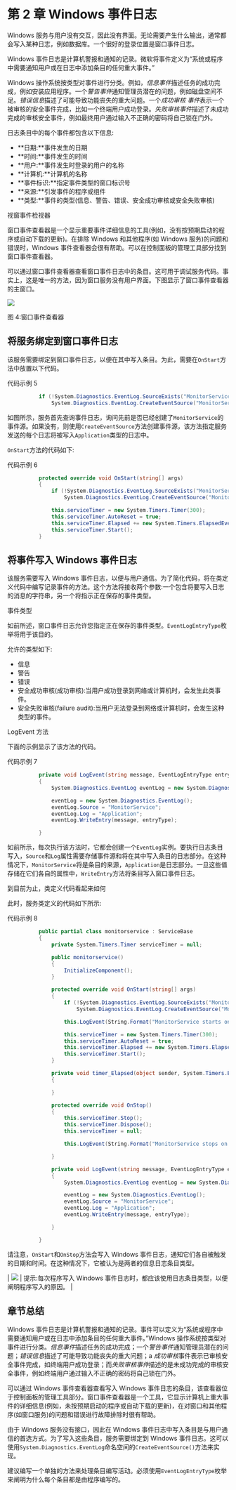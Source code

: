 # 第 2 章 Windows 事件日志

Windows 服务与用户没有交互，因此没有界面。无论需要产生什么输出，通常都会写入某种日志，例如数据库。一个很好的登录位置是窗口事件日志。

Windows 事件日志是计算机警报和通知的记录。微软将事件定义为“系统或程序中需要通知用户或在日志中添加条目的任何重大事件。”

Windows 操作系统按类型对事件进行分类。例如，*信息事件*描述任务的成功完成，例如安装应用程序。一个*警告事件*通知管理员潜在的问题，例如磁盘空间不足。*错误信息*描述了可能导致功能丧失的重大问题。一个*成功审核* *事件*表示一个被审核的安全事件完成，比如一个终端用户成功登录。*失败审核事件*描述了未成功完成的审核安全事件，例如最终用户通过输入不正确的密码将自己锁在门外。

日志条目中的每个事件都包含以下信息:

*   **日期:**事件发生的日期
*   **时间:**事件发生的时间
*   **用户:**事件发生时登录的用户的名称
*   **计算机:**计算机的名称
*   **事件标识:**指定事件类型的窗口标识号
*   **来源:**引发事件的程序或组件
*   **类型:**事件的类型(信息、警告、错误、安全成功审核或安全失败审核)

视窗事件检视器

窗口事件查看器是一个显示重要事件详细信息的工具(例如，没有按预期启动的程序或自动下载的更新)。在排除 Windows 和其他程序(如 Windows 服务)的问题和错误时，Windows 事件查看器会很有帮助。可以在控制面板的管理工具部分找到窗口事件查看器。

可以通过窗口事件查看器查看窗口事件日志中的条目。这可用于调试服务代码。事实上，这是唯一的方法，因为窗口服务没有用户界面。下图显示了窗口事件查看器的主窗口。

![](../Images/image006.jpg)

图 4:窗口事件查看器

## 将服务绑定到窗口事件日志

该服务需要绑定到窗口事件日志，以便在其中写入条目。为此，需要在`OnStart`方法中放置以下代码。

代码示例 5

```cs
          if (!System.Diagnostics.EventLog.SourceExists("MonitorService"))
              System.Diagnostics.EventLog.CreateEventSource("MonitorService", "Application");

```

如图所示，服务首先查询事件日志，询问先前是否已经创建了`MonitorService`的事件源。如果没有，则使用`CreateEventSource`方法创建事件源，该方法指定服务发送的每个日志将被写入`Application`类型的日志中。

`OnStart`方法的代码如下:

代码示例 6

```cs
          protected override void OnStart(string[] args)
          {
              if (!System.Diagnostics.EventLog.SourceExists("MonitorService"))
                  System.Diagnostics.EventLog.CreateEventSource("MonitorService", "Application");

              this.serviceTimer = new System.Timers.Timer(300);
              this.serviceTimer.AutoReset = true;
              this.serviceTimer.Elapsed += new System.Timers.ElapsedEventHandler(this.timer_Elapsed);
              this.serviceTimer.Start();
          }

```

## 将事件写入 Windows 事件日志

该服务需要写入 Windows 事件日志，以便与用户通信。为了简化代码，将在类定义代码中编写记录事件的方法。这个方法将接收两个参数:一个包含将要写入日志的消息的字符串，另一个将指示正在保存的事件类型。

事件类型

如前所述，窗口事件日志允许您指定正在保存的事件类型。`EventLogEntryType`枚举将用于该目的。

允许的类型如下:

*   信息
*   警告
*   错误
*   安全成功审核(成功审核):当用户成功登录到网络或计算机时，会发生此类事件。
*   安全失败审核(failure audit):当用户无法登录到网络或计算机时，会发生这种类型的事件。

LogEvent 方法

下面的示例显示了该方法的代码。

代码示例 7

```cs
          private void LogEvent(string message, EventLogEntryType entryType)
          {
              System.Diagnostics.EventLog eventLog = new System.Diagnostics.EventLog();

              eventLog = new System.Diagnostics.EventLog();
              eventLog.Source = "MonitorService";
              eventLog.Log = "Application";
              eventLog.WriteEntry(message, entryType);

          }

```

如前所示，每次执行该方法时，它都会创建一个`EventLog`实例。要执行日志条目写入，`Source`和`Log`属性需要存储事件源和将在其中写入条目的日志部分。在这种情况下，`MonitorService`将是条目的来源，`Application`是日志部分。一旦这些值存储在它们各自的属性中，`WriteEntry`方法将条目写入窗口事件日志。

到目前为止，类定义代码看起来如何

此时，服务类定义的代码如下所示:

代码示例 8

```cs
          public partial class monitorservice : ServiceBase
          {
              private System.Timers.Timer serviceTimer = null;

              public monitorservice()
              {
                  InitializeComponent();
              }

              protected override void OnStart(string[] args)
              {
                  if (!System.Diagnostics.EventLog.SourceExists("MonitorService"))
                      System.Diagnostics.EventLog.CreateEventSource("MonitorService", "Application");

                  this.LogEvent(String.Format("MonitorService starts on {0} {1}", System.DateTime.Now.ToString("dd-MMM-yyyy"), DateTime.Now.ToString("hh:mm:ss tt")), EventLogEntryType.Information);

                  this.serviceTimer = new System.Timers.Timer(300);
                  this.serviceTimer.AutoReset = true;
                  this.serviceTimer.Elapsed += new System.Timers.ElapsedEventHandler(this.timer_Elapsed);
                  this.serviceTimer.Start();
              }

              private void timer_Elapsed(object sender, System.Timers.ElapsedEventArgs e)
              {

              }

              protected override void OnStop()
              {
                  this.serviceTimer.Stop();
                  this.serviceTimer.Dispose();
                  this.serviceTimer = null;

                  this.LogEvent(String.Format("MonitorService stops on {0} {1}", System.DateTime.Now.ToString("dd-MMM-yyyy"), DateTime.Now.ToString("hh:mm:ss tt")), EventLogEntryType.Information);

              }

              private void LogEvent(string message, EventLogEntryType entryType)
              {
                  System.Diagnostics.EventLog eventLog = new System.Diagnostics.EventLog();

                  eventLog = new System.Diagnostics.EventLog();
                  eventLog.Source = "MonitorService";
                  eventLog.Log = "Application";
                  eventLog.WriteEntry(message, entryType);

              }

          }

```

请注意，`OnStart`和`OnStop`方法会写入 Windows 事件日志，通知它们各自被触发的日期和时间。在这种情况下，它被认为是两者的信息日志条目类型。

| ![](../Images/tip.png) | 提示:每次程序写入 Windows 事件日志时，都应该使用日志条目类型，以便阐明程序写入的原因。 |

## 章节总结

Windows 事件日志是计算机警报和通知的记录。事件可以定义为“系统或程序中需要通知用户或在日志中添加条目的任何重大事件。”Windows 操作系统按类型对事件进行分类。*信息事件*描述任务的成功完成；一个*警告事件*通知管理员潜在的问题；*错误信息*描述了可能导致功能丧失的重大问题；a *成功审核*事件表示已审核安全事件完成，如终端用户成功登录；而*失败审核事件*描述的是未成功完成的审核安全事件，例如终端用户通过输入不正确的密码将自己锁在门外。

可以通过 Windows 事件查看器查看写入 Windows 事件日志的条目，该查看器位于控制面板的管理工具部分。窗口事件查看器是一个工具，它显示计算机上重大事件的详细信息(例如，未按预期启动的程序或自动下载的更新)，在对窗口和其他程序(如窗口服务)的问题和错误进行故障排除时很有帮助。

由于 Windows 服务没有接口，因此在 Windows 事件日志中写入条目是与用户通信的首选方式。为了写入这些条目，服务需要绑定到 Windows 事件日志。这可以使用`System.Diagnostics.EventLog`命名空间的`CreateEventSource()`方法来实现。

建议编写一个单独的方法来处理条目编写活动。必须使用`EventLogEntryType`枚举来阐明为什么每个条目都是由程序编写的。